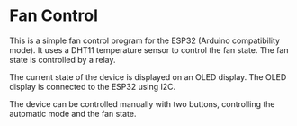 # Fan Control
This is a simple fan control program for the ESP32 (Arduino compatibility mode). It uses a DHT11 temperature sensor to control the fan state. The fan state is controlled by a relay.

The current state of the device is displayed on an OLED display. The OLED display is connected to the ESP32 using I2C.

The device can be controlled manually with two buttons, controlling the automatic mode and the fan state.